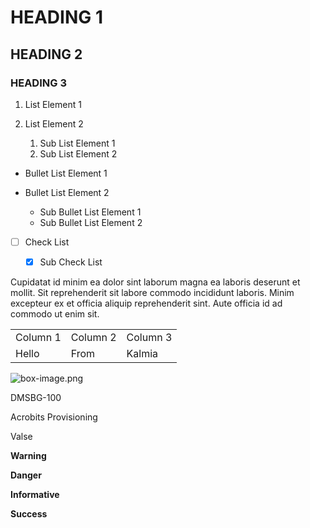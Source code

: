 # HEADING 1

## HEADING 2

### HEADING 3

1.  List Element 1

2.  List Element 2

    1.  Sub List Element 1
    2.  Sub List Element 2

*   Bullet List Element 1

*   Bullet List Element 2

    *   Sub Bullet List Element 1
    *   Sub Bullet List Element 2

*   [ ] Check List

    *   [x] Sub Check List

Cupidatat id minim ea dolor sint laborum magna ea laboris deserunt et mollit. Sit reprehenderit sit labore commodo incididunt laboris. Minim excepteur ex et officia aliquip reprehenderit sint. Aute officia id ad commodo ut enim sit.

|          |          |          |
| -------- | -------- | -------- |
| Column 1 | Column 2 | Column 3 |
| Hello    | From     | Kalmia   |

![box-image.png](https://docs.difuse.io/images/box-image.png)

DMSBG-100

[](https://portal.difuse.io/acrobits-provision.webm)

Acrobits Provisioning

[](https://ia601002.us.archive.org/19/items/EvgenyGrinkoValse/Evgeny%20Grinko%20-%20Valse.mp3)

Valse

**Warning**

**Danger**

**Informative**

**Success**
